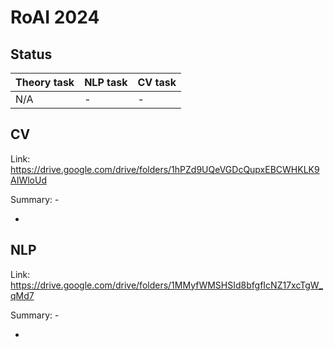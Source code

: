 # RoAI 2024

## Status

| Theory task | NLP task | CV task |
| ----------- | -------- | ------- |
| N/A         | -        | -       |


## CV

Link: https://drive.google.com/drive/folders/1hPZd9UQeVGDcQupxEBCWHKLK9AIWloUd

Summary: -

-

## NLP

Link: https://drive.google.com/drive/folders/1MMyfWMSHSId8bfgfIcNZ17xcTgW_qMd7

Summary: -

-
